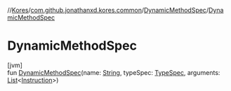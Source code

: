 //[Kores](../../../index.md)/[com.github.jonathanxd.kores.common](../index.md)/[DynamicMethodSpec](index.md)/[DynamicMethodSpec](-dynamic-method-spec.md)

# DynamicMethodSpec

[jvm]\
fun [DynamicMethodSpec](-dynamic-method-spec.md)(name: [String](https://kotlinlang.org/api/latest/jvm/stdlib/kotlin/-string/index.html), typeSpec: [TypeSpec](../../com.github.jonathanxd.kores.base/-type-spec/index.md), arguments: [List](https://kotlinlang.org/api/latest/jvm/stdlib/kotlin.collections/-list/index.html)<[Instruction](../../com.github.jonathanxd.kores/-instruction/index.md)>)
